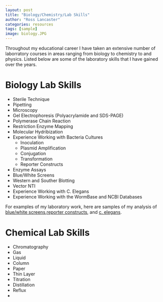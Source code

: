 ```yaml
---
layout: post
title: "Biology/Chemistry/Lab Skills"
author: "Ross Lancaster"
categories: resources
tags: [sample]
image: biology.JPG
---
```


Throughout my educational career I have taken an extensive number of laborratory courses in areas ranging from biology to chemistry to and physics. Listed below are some of the laboratory skills that I have gained over the years. 
# Biology Lab Skills

* Sterile Technique
* Pipetting
* Microscopy
* Gel Electrophoresis (Polyacrylamide and SDS-PAGE)
* Polymerase Chain Reaction
* Restriction Enzyme Mapping
* Molecular Hydribization
* Experience Working with Bacteria Cultures
  * Inoculation
  * Plasmid Amplification
  * Conjugation
  * Transformation
  * Reporter Constructs
* Enzyme Assays
* Blue/White Screens
* Western and Souther Blotting
* Vector NTI
* Experience Working with C. Elegans
* Experience Working with the WormBase and NCBI Databases

For examples of my laboratory work, here are samples of my analysis of [blue/white screens](https://drive.google.com/file/d/1G0UF6iaH3NIVyF_tKEEegH2B2zLQrOdy/view?usp=sharing),[reporter constructs](https://docs.google.com/document/d/1KDNrdYtpQN-cNIDgausmOEflCbykEqq-/edit?usp=sharing&ouid=118120350818304505753&rtpof=true&sd=true), and [c. elegans]().

# Chemical Lab Skills

* Chromatography
 * Gas
 * Liquid
  * Column
  * Paper
  * Thin Layer
* Titration
* Distillation
* Reflux
* 

